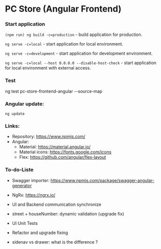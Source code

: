 # PC Store (Angular Frontend)

### Start application
`(npm run) ng build -c=production` - build application for production.

`ng serve -c=local` - start application for local environment.

`ng serve -c=development` - start application for development environment.

`ng serve -c=local --host 0.0.0.0 --disable-host-check` - start application for local environment with external access.

### Test

ng test pc-store-frontend-angular --source-map

### Angular update:
`ng update`

### Links:
- Repository: https://www.npmjs.com/
- Angular:
  - Material: https://material.angular.io/
  - Material icons: https://fonts.google.com/icons
  - Flex: https://github.com/angular/flex-layout

### To-do-Liste

- Swagger importer: https://www.npmjs.com/package/swagger-angular-generator
- NgRx: https://ngrx.io/
- UI and Backend communication synchronize
- street + houseNumber: dynamic validation (upgrade fix)
- UI Unit Tests
- Refactor and upgrade fixing

- sidenav vs drawer: what is the difference ?
